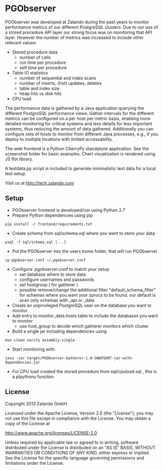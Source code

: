 PGObserver
==========

PGObserver was developed at Zalando during the past years to monitor performance metrics of our different PostgreSQL clusters. Due to our use of a stored procedure API layer our strong focus was on monitoring that API layer. However the number of metrics was increased to include other relevant values:

 * Stored procedure data
   - number of calls
   - run time per procedure
   - self time per procedure
 * Table IO statistics
   - number of sequential and index scans
   - number of inserts, (hot) updates, deletes
   - table and index size
   - heap hits vs disk hits
 * CPU load

The performance data is gathered by a Java application querying the different PostgreSQL performance views. Gather intervals for the different metrics can be configured on a per host per metric basis, enabling more detailed monitoring for critical systems and less details for less important systems, thus reducing the amount of data gathered. Additionally you can configure sets of hosts to monitor from different Java processes, e.g., if you deploy to multiple locations with limited accessability.

The web frontend is a Python CherryPy standalone application. See the screenshot folder for basic examples. Chart visualization is rendered using JS flot library.

A testdata.py script is included to generate minimalistic test data for a local test setup.

Visit us at http://tech.zalando.com

Setup
-----

 * PGObserver frontend is developed/run using Python 2.7
 * Prepare Python dependencies using pip
```
pip install -r frontend/requirements.txt
```

 * Create schema from sql/schema.sql where you want to store your data
```
psql -f sql/schema.sql [...]
```

 * Put the PGObserver into the users home folder, that will run PGObserver
```
cp pgobserver.conf ~/.pgobserver.conf
```

 * Configure .pgobserver.conf to match your setup
 	- set database where to store data
 	- configure usernames and passwords
 	- set hostgroup ( for gatherer )
    - possible remove/change the additional filter "default_schema_filter" for schemas where you want your sprocs to be found. our default is scan only schemas with _api or _data
 * Create an unprivileged PostgreSQL user on the database you want to monitor
 * Add entry to monitor_data.hosts table to include the databases you want to monitor
 	- use host_group to decide which gatherer monitors which cluster
 * Build a single jar including dependencies using
```
mvn clean verify assembly:single
```
 * Start monitoring with:
```
java -jar target/PGObserver-Gatherer-1.0-SNAPSHOT-jar-with-dependencies.jar
```
 * For CPU load created the stored procedure from sql/cpuload.sql , this is a plpythonu function

License
-------

Copyright 2012 Zalando GmbH

Licensed under the Apache License, Version 2.0 (the "License");
you may not use this file except in compliance with the License.
You may obtain a copy of the License at

   http://www.apache.org/licenses/LICENSE-2.0

Unless required by applicable law or agreed to in writing, software
distributed under the License is distributed on an "AS IS" BASIS,
WITHOUT WARRANTIES OR CONDITIONS OF ANY KIND, either express or implied.
See the License for the specific language governing permissions and
limitations under the License.
